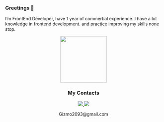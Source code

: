 ### Greetings 🎉

I’m FrontEnd Developer, have 1 year of commertial experience. I have a lot knowledge in frontend development. and practice
improving my skills none stop.

<!--
**Gizmo2093/Gizmo2093** is a ✨ _special_ ✨ repository because its `README.md` (this file) appears on your GitHub profile.

Here are some ideas to get you started:

- 🔭 I’m currently working on ...
- 🌱 I’m currently learning ...
- 👯 I’m looking to collaborate on ...
- 🤔 I’m looking for help with ...
- 💬 Ask me about ...
- 📫 How to reach me: ...
- 😄 Pronouns: ...
- ⚡ Fun fact: ...
-->

<p align='center'>
   <a href="https://github.com/Gizmo2093/github-readme-stats">
      <img height=150 src="https://github-readme-stats.vercel.app/api/top-langs/?username=Gizmo2093&layout=compact"/>
   </a>
</p>

<h3 align="center">My Contacts</h3>

<p align="center">
   <a href="https://www.linkedin.com/in/vladimir-okolov-022aa2171/">
      <img src="https://img.shields.io/badge/LinkedIn-0077B5?style=for-the-badge&logo=linkedin&logoColor=white">
   </a>
   
   <a href="https://vk.com/id56270654">
      <img src="https://img.shields.io/badge/вконтакте-%232E87FB.svg?&style=for-the-badge&logo=vk&logoColor=white">
   </a>
</p>

<separator />
<p align="center"><a>Gizmo2093@gmail.com</a></p>
